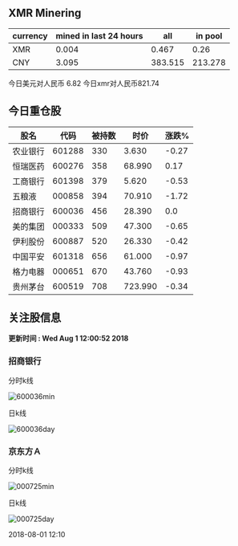 ## XMR Minering

|currency|mined in last 24 hours|all|in pool|
|---|---|---|---|
|XMR|0.004|0.467|0.26|
|CNY|3.095|383.515|213.278|

今日美元对人民币 6.82	今日xmr对人民币821.74


## 今日重仓股 

|股名|代码|被持数|时价|涨跌%|
|---|---|---|---|---|
|农业银行|601288|330|3.630|-0.27|
|恒瑞医药|600276|358|68.990|0.17|
|工商银行|601398|379|5.620|-0.53|
|五粮液|000858|394|70.910|-1.72|
|招商银行|600036|456|28.390|0.0|
|美的集团|000333|509|47.300|-0.65|
|伊利股份|600887|520|26.330|-0.42|
|中国平安|601318|656|61.000|-0.97|
|格力电器|000651|670|43.760|-0.93|
|贵州茅台|600519|708|723.990|-0.34|

## 关注股信息
**更新时间 : Wed Aug  1 12:00:52 2018**
### 招商银行 
分时k线

![600036min](http://image.sinajs.cn/newchart/min/n/sh600036.gif)

日k线

![600036day](http://image.sinajs.cn/newchart/daily/n/sh600036.gif)

### 京东方Ａ 
分时k线

![000725min](http://image.sinajs.cn/newchart/min/n/sz000725.gif)

日k线

![000725day](http://image.sinajs.cn/newchart/daily/n/sz000725.gif)

2018-08-01 12:10
